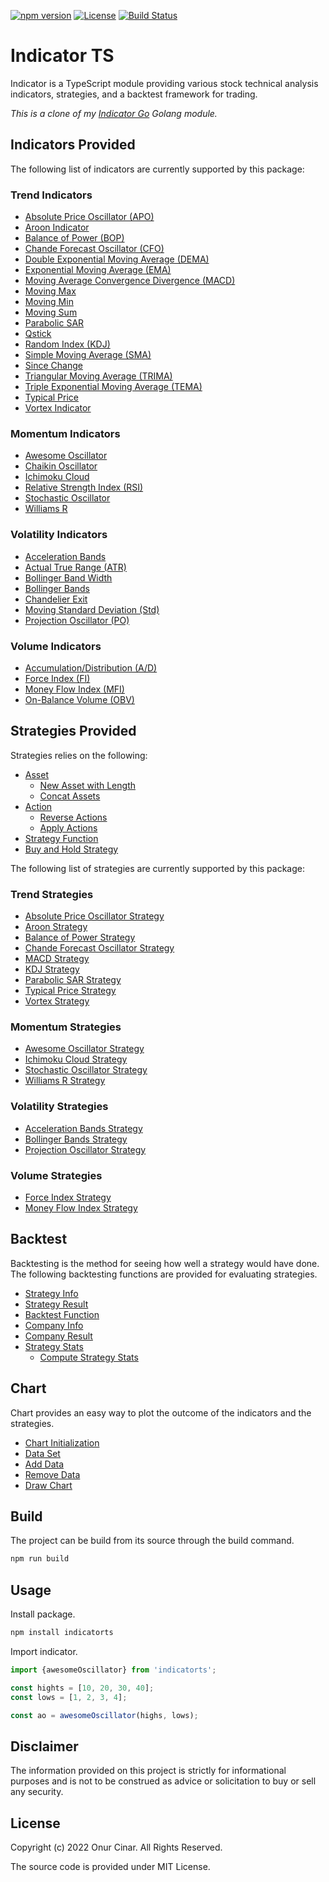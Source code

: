 [![npm version](https://badge.fury.io/js/indicatorts.svg)](https://badge.fury.io/js/indicatorts)
[![License](https://img.shields.io/badge/License-MIT-blue.svg)](https://opensource.org/licenses/MIT)
[![Build Status](https://app.travis-ci.com/cinar/indicatorts.svg?branch=main)](https://app.travis-ci.com/cinar/indicatorts)

# Indicator TS

Indicator is a TypeScript module providing various stock technical analysis indicators, strategies, and a backtest framework for trading.

*This is a clone of my [Indicator Go](https://github.com/cinar/indicator) Golang module.*

## Indicators Provided

The following list of indicators are currently supported by this package:

### Trend Indicators

- [Absolute Price Oscillator (APO)](src/indicator/trend/index.md#absolute-price-oscillator-apo)
- [Aroon Indicator](src/indicator/trend/index.md#aroon-indicator)
- [Balance of Power (BOP)](src/indicator/trend/index.md#balance-of-power-bop)
- [Chande Forecast Oscillator (CFO)](src/indicator/trend/index.md#chande-forecast-oscillator-cfo)
- [Double Exponential Moving Average (DEMA)](src/indicator/trend/index.md#double-exponential-moving-average-dema)
- [Exponential Moving Average (EMA)](src/indicator/trend/index.md#exponential-moving-average-ema)
- [Moving Average Convergence Divergence (MACD)](src/indicator/trend/index.md#moving-average-convergence-divergence-macd)
- [Moving Max](src/indicator/trend/index.md#moving-max)
- [Moving Min](src/indicator/trend/index.md#moving-min)
- [Moving Sum](src/indicator/trend/index.md#moving-sum)
- [Parabolic SAR](src/indicator/trend/index.md#parabolic-sar)
- [Qstick](src/indicator/trend/index.md#qstick)
- [Random Index (KDJ)](src/indicator/trend/index.md#random-index-kdj)
- [Simple Moving Average (SMA)](src/indicator/trend/index.md#simple-moving-average-sma)
- [Since Change](src/indicator/trend/index.md#since-change)
- [Triangular Moving Average (TRIMA)](src/indicator/trend/index.md#triangular-moving-average-trima)
- [Triple Exponential Moving Average (TEMA)](src/indicator/trend/index.md#triple-exponential-moving-average-tema)
- [Typical Price](src/indicator/trend/index.md#typical-price)
- [Vortex Indicator](src/indicator/trend/index.md#vortex-indicator)

### Momentum Indicators

- [Awesome Oscillator](src/indicator/momentum/index.md#awesome-oscillator)
- [Chaikin Oscillator](src/indicator/momentum/index.md#chaikin-oscillator)
- [Ichimoku Cloud](src/indicator/momentum/index.md#ichimoku-cloud)
- [Relative Strength Index (RSI)](src/indicator/momentum/index.md#relative-strength-index-rsi)
- [Stochastic Oscillator](src/indicator/momentum/index.md#stochastic-oscillator)
- [Williams R](src/indicator/momentum/index.md#williams-r)

### Volatility Indicators

- [Acceleration Bands](src/indicator/volatility/index.md#acceleration-bands)
- [Actual True Range (ATR)](src/indicator/volatility/index.md#actual-true-range-atr)
- [Bollinger Band Width](src/indicator/volatility/index.md#bollinger-band-width)
- [Bollinger Bands](src/indicator/volatility/index.md#bollinger-bands)
- [Chandelier Exit](src/indicator/volatility/index.md#chandelier-exit)
- [Moving Standard Deviation (Std)](src/indicator/volatility/index.md#moving-standard-deviation-std)
- [Projection Oscillator (PO)](src/indicator/volatility/index.md#projection-oscillator-po)

### Volume Indicators

- [Accumulation/Distribution (A/D)](src/indicator/volume/index.md#accumulationdistribution-ad)
- [Force Index (FI)](src/indicator/volume/index.md#force-index-fi)
- [Money Flow Index (MFI)](src/indicator/volume/index.md#money-flow-index-mfi)
- [On-Balance Volume (OBV)](src/indicator/volume/index.md#on-balance-volume-obv)

## Strategies Provided

Strategies relies on the following:

- [Asset](src/strategy/index.md#asset)
  - [New Asset with Length](src/strategy/index.md#new-asset-with-length)
  - [Concat Assets](src/strategy/index.md#concat-assets)
- [Action](src/strategy/index.md#action)
  - [Reverse Actions](src/strategy/index.md#reverse-actions)
  - [Apply Actions](src/strategy/index.md#apply-actions)
- [Strategy Function](src/strategy/index.md#strategy-function)
- [Buy and Hold Strategy](src/strategy/index.md#buy-and-hold-strategy)

The following list of strategies are currently supported by this package:

### Trend Strategies

- [Absolute Price Oscillator Strategy](src/strategy/trend/index.md#absolute-price-oscillator-strategy)
- [Aroon Strategy](src/strategy/trend/index.md#aroon-strategy)
- [Balance of Power Strategy](src/strategy/trend/index.md#balance-of-power-strategy)
- [Chande Forecast Oscillator Strategy](src/strategy/trend/index.md#chande-forecast-oscillator-strategy)
- [MACD Strategy](src/strategy/trend/index.md#macd-strategy)
- [KDJ Strategy](src/strategy/trend/index.md#kdj-strategy)
- [Parabolic SAR Strategy](src/strategy/trend/index.md#parabolic-sar-strategy)
- [Typical Price Strategy](src/strategy/trend/index.md#typical-price-strategy)
- [Vortex Strategy](src/strategy/trend/index.md#vortex-strategy)

### Momentum Strategies

- [Awesome Oscillator Strategy](src/strategy/momentum/index.md#awesome-oscillator-strategy)
- [Ichimoku Cloud Strategy](src/strategy/momentum/index.md#ichimoku-cloud-strategy)
- [Stochastic Oscillator Strategy](src/strategy/momentum/index.md#stochastic-oscillator-strategy)
- [Williams R Strategy](src/strategy/momentum/index.md#williams-r-strategy)

### Volatility Strategies

- [Acceleration Bands Strategy](src/strategy/volatility/index.md#acceleration-bands-strategy)
- [Bollinger Bands Strategy](src/strategy/volatility/index.md#bollinger-bands-strategy)
- [Projection Oscillator Strategy](src/strategy/volatility/index.md#projection-oscillator-strategy)

### Volume Strategies

- [Force Index Strategy](src/strategy/volume/index.md#force-index-strategy)
- [Money Flow Index Strategy](src/strategy/volume/index.md#money-flow-index-strategy)

## Backtest

Backtesting is the method for seeing how well a strategy would have done. The following backtesting functions are provided for evaluating strategies.

- [Strategy Info](src/backtest/index.md#strategy-info)
- [Strategy Result](src/backtest/index.md#strategy-result)
- [Backtest Function](src/backtest/index.md#backtest-function)
- [Company Info](src/backtest/index.md#company-info)
- [Company Result](src/backtest/index.md#company-result)
- [Strategy Stats](src/backtest/index.md#strategy-stats)
  - [Compute Strategy Stats](src/backtest/index.md#compute-strategy-stats)

## Chart

Chart provides an easy way to plot the outcome of the indicators and the strategies.

- [Chart Initialization](src/chart/index.md#chart-initialization)
- [Data Set](src/chart/index.md#data-set)
- [Add Data](src/chart/index.md#add-data)
- [Remove Data](src/chart/index.md#remove-data)
- [Draw Chart](src/chart/index.md#draw-chart)

## Build

The project can be build from its source through the build command.

```bash
npm run build
```

## Usage

Install package.

```bash
npm install indicatorts
```

Import indicator.

```TypeScript
import {awesomeOscillator} from 'indicatorts';

const hights = [10, 20, 30, 40];
const lows = [1, 2, 3, 4];

const ao = awesomeOscillator(highs, lows);
```

## Disclaimer

The information provided on this project is strictly for informational purposes and is not to be construed as advice or solicitation to buy or sell any security.

## License

Copyright (c) 2022 Onur Cinar. All Rights Reserved.

The source code is provided under MIT License.
